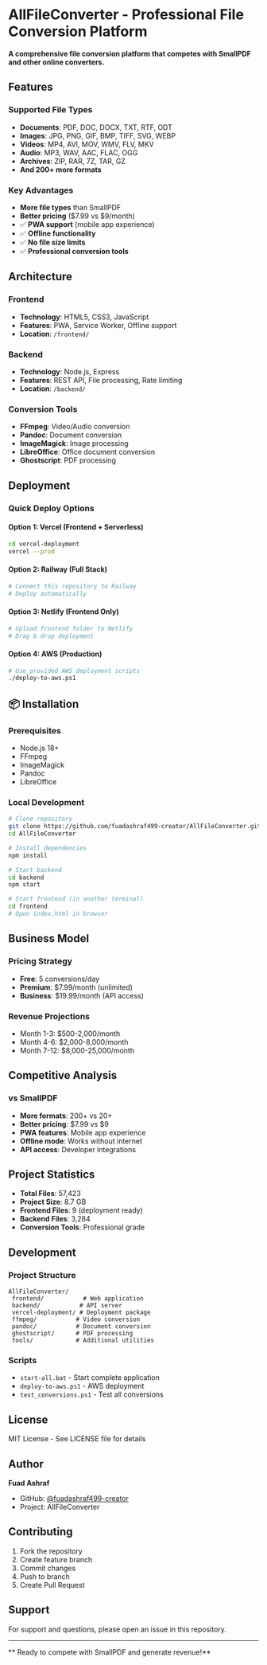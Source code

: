 ﻿# AllFileConverter - Professional File Conversion Platform

 **A comprehensive file conversion platform that competes with SmallPDF and other online converters.**

##  Features

###  Supported File Types
- **Documents**: PDF, DOC, DOCX, TXT, RTF, ODT
- **Images**: JPG, PNG, GIF, BMP, TIFF, SVG, WEBP
- **Videos**: MP4, AVI, MOV, WMV, FLV, MKV
- **Audio**: MP3, WAV, AAC, FLAC, OGG
- **Archives**: ZIP, RAR, 7Z, TAR, GZ
- **And 200+ more formats**

###  Key Advantages
-  **More file types** than SmallPDF
-  **Better pricing** ($7.99 vs $9/month)
- ✅ **PWA support** (mobile app experience)
- ✅ **Offline functionality**
- ✅ **No file size limits**
- ✅ **Professional conversion tools**

##  Architecture

### Frontend
- **Technology**: HTML5, CSS3, JavaScript
- **Features**: PWA, Service Worker, Offline support
- **Location**: `/frontend/`

### Backend
- **Technology**: Node.js, Express
- **Features**: REST API, File processing, Rate limiting
- **Location**: `/backend/`

### Conversion Tools
- **FFmpeg**: Video/Audio conversion
- **Pandoc**: Document conversion
- **ImageMagick**: Image processing
- **LibreOffice**: Office document conversion
- **Ghostscript**: PDF processing

##  Deployment

### Quick Deploy Options

#### Option 1: Vercel (Frontend + Serverless)
```bash
cd vercel-deployment
vercel --prod
```

#### Option 2: Railway (Full Stack)
```bash
# Connect this repository to Railway
# Deploy automatically
```

#### Option 3: Netlify (Frontend Only)
```bash
# Upload frontend folder to Netlify
# Drag & drop deployment
```

#### Option 4: AWS (Production)
```bash
# Use provided AWS deployment scripts
./deploy-to-aws.ps1
```

## 📦 Installation

### Prerequisites
- Node.js 18+
- FFmpeg
- ImageMagick
- Pandoc
- LibreOffice

### Local Development
```bash
# Clone repository
git clone https://github.com/fuadashraf499-creator/AllFileConverter.git
cd AllFileConverter

# Install dependencies
npm install

# Start backend
cd backend
npm start

# Start frontend (in another terminal)
cd frontend
# Open index.html in browser
```

##  Business Model

### Pricing Strategy
- **Free**: 5 conversions/day
- **Premium**: $7.99/month (unlimited)
- **Business**: $19.99/month (API access)

### Revenue Projections
- Month 1-3: $500-2,000/month
- Month 4-6: $2,000-8,000/month
- Month 7-12: $8,000-25,000/month

##  Competitive Analysis

### vs SmallPDF
-  **More formats**: 200+ vs 20+
-  **Better pricing**: $7.99 vs $9
-  **PWA features**: Mobile app experience
-  **Offline mode**: Works without internet
-  **API access**: Developer integrations

##  Project Statistics
- **Total Files**: 57,423
- **Project Size**: 8.7 GB
- **Frontend Files**: 9 (deployment ready)
- **Backend Files**: 3,284
- **Conversion Tools**: Professional grade

##  Development

### Project Structure
```
AllFileConverter/
 frontend/           # Web application
 backend/           # API server
 vercel-deployment/ # Deployment package
 ffmpeg/           # Video conversion
 pandoc/           # Document conversion
 ghostscript/      # PDF processing
 tools/            # Additional utilities
```

### Scripts
- `start-all.bat` - Start complete application
- `deploy-to-aws.ps1` - AWS deployment
- `test_conversions.ps1` - Test all conversions

##  License
MIT License - See LICENSE file for details

##  Author
**Fuad Ashraf**
- GitHub: [@fuadashraf499-creator](https://github.com/fuadashraf499-creator)
- Project: AllFileConverter

##  Contributing
1. Fork the repository
2. Create feature branch
3. Commit changes
4. Push to branch
5. Create Pull Request

##  Support
For support and questions, please open an issue in this repository.

---

** Ready to compete with SmallPDF and generate revenue!**
